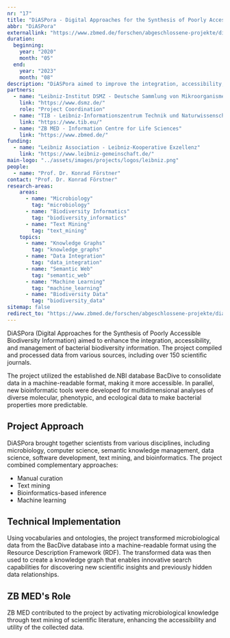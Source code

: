 ```yaml
---
nr: "17"
title: "DiASPora - Digital Approaches for the Synthesis of Poorly Accessible Biodiversity Information"
abbr: "DiASPora"
externallink: "https://www.zbmed.de/forschen/abgeschlossene-projekte/diaspora"
duration:
  beginning: 
    year: "2020"
    month: "05"
  end: 
    year: "2023"
    month: "08"
description: "DiASPora aimed to improve the integration, accessibility, and handling of biodiversity information about bacteria by compiling and processing data from various sources, including over 150 scientific journals."
partners:
  - name: "Leibniz-Institut DSMZ - Deutsche Sammlung von Mikroorganismen und Zellkulturen GmbH"
    link: "https://www.dsmz.de/"
    role: "Project Coordination"
  - name: "TIB - Leibniz-Informationszentrum Technik und Naturwissenschaften"
    link: "https://www.tib.eu/"
  - name: "ZB MED - Information Centre for Life Sciences"
    link: "https://www.zbmed.de/"
funding:
  - name: "Leibniz Association - Leibniz-Kooperative Exzellenz"
    link: "https://www.leibniz-gemeinschaft.de/"
main-logo: "../assets/images/projects/logos/leibniz.png"
people:
  - name: "Prof. Dr. Konrad Förstner"
contact: "Prof. Dr. Konrad Förstner"
research-areas:
    areas:
      - name: "Microbiology"
        tag: "microbiology"
      - name: "Biodiversity Informatics"
        tag: "biodiversity_informatics"
      - name: "Text Mining"
        tag: "text_mining"
    topics:
      - name: "Knowledge Graphs"
        tag: "knowledge_graphs"
      - name: "Data Integration"
        tag: "data_integration"
      - name: "Semantic Web"
        tag: "semantic_web"
      - name: "Machine Learning"
        tag: "machine_learning"
      - name: "Biodiversity Data"
        tag: "biodiversity_data"
sitemap: false
redirect_to: "https://www.zbmed.de/forschen/abgeschlossene-projekte/diaspora"
---
```

DiASPora (Digital Approaches for the Synthesis of Poorly Accessible Biodiversity Information) aimed to enhance the integration, accessibility, and management of bacterial biodiversity information. The project compiled and processed data from various sources, including over 150 scientific journals.

The project utilized the established de.NBI database BacDive to consolidate data in a machine-readable format, making it more accessible. In parallel, new bioinformatic tools were developed for multidimensional analyses of diverse molecular, phenotypic, and ecological data to make bacterial properties more predictable.

## Project Approach
DiASPora brought together scientists from various disciplines, including microbiology, computer science, semantic knowledge management, data science, software development, text mining, and bioinformatics. The project combined complementary approaches:
- Manual curation
- Text mining
- Bioinformatics-based inference
- Machine learning

## Technical Implementation
Using vocabularies and ontologies, the project transformed microbiological data from the BacDive database into a machine-readable format using the Resource Description Framework (RDF). The transformed data was then used to create a knowledge graph that enables innovative search capabilities for discovering new scientific insights and previously hidden data relationships.

## ZB MED's Role
ZB MED contributed to the project by activating microbiological knowledge through text mining of scientific literature, enhancing the accessibility and utility of the collected data.
